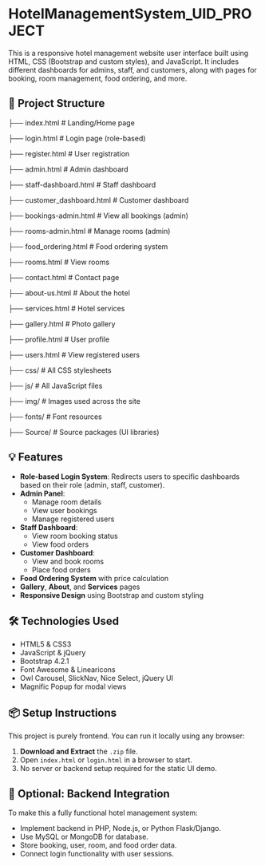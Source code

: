 # HotelManagementSystem_UID_PROJECT

This is a responsive hotel management website user interface built using HTML, CSS (Bootstrap and custom styles), and JavaScript. It includes different dashboards for admins, staff, and customers, along with pages for booking, room management, food ordering, and more.

## 📁 Project Structure

├── index.html # Landing/Home page

├── login.html # Login page (role-based)

├── register.html # User registration

├── admin.html # Admin dashboard

├── staff-dashboard.html # Staff dashboard

├── customer_dashboard.html # Customer dashboard

├── bookings-admin.html # View all bookings (admin)

├── rooms-admin.html # Manage rooms (admin)

├── food_ordering.html # Food ordering system

├── rooms.html # View rooms

├── contact.html # Contact page

├── about-us.html # About the hotel

├── services.html # Hotel services

├── gallery.html # Photo gallery

├── profile.html # User profile

├── users.html # View registered users

├── css/ # All CSS stylesheets

├── js/ # All JavaScript files

├── img/ # Images used across the site

├── fonts/ # Font resources

├── Source/ # Source packages (UI libraries)


## 💡 Features

- **Role-based Login System**: Redirects users to specific dashboards based on their role (admin, staff, customer).
- **Admin Panel**:
  - Manage room details
  - View user bookings
  - Manage registered users
- **Staff Dashboard**:
  - View room booking status
  - View food orders
- **Customer Dashboard**:
  - View and book rooms
  - Place food orders
- **Food Ordering System** with price calculation
- **Gallery**, **About**, and **Services** pages
- **Responsive Design** using Bootstrap and custom styling

## 🛠 Technologies Used

- HTML5 & CSS3
- JavaScript & jQuery
- Bootstrap 4.2.1
- Font Awesome & Linearicons
- Owl Carousel, SlickNav, Nice Select, jQuery UI
- Magnific Popup for modal views

## 📦 Setup Instructions

This project is purely frontend. You can run it locally using any browser:

1. **Download and Extract** the `.zip` file.
2. Open `index.html` or `login.html` in a browser to start.
3. No server or backend setup required for the static UI demo.

## 🧾 Optional: Backend Integration

To make this a fully functional hotel management system:
- Implement backend in PHP, Node.js, or Python Flask/Django.
- Use MySQL or MongoDB for database.
- Store booking, user, room, and food order data.
- Connect login functionality with user sessions.
